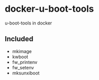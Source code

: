 # docker-u-boot-tools
u-boot-tools in docker

## Included

- mkimage
- kwboot
- fw_printenv
- fw_setenv
- mksunxiboot
